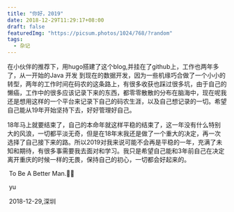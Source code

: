 ```yaml
---
title: "你好，2019"
date: 2018-12-29T11:29:17+08:00
draft: false
featuredImg: "https://picsum.photos/1024/768/?random"
tags: 
  - 杂记
---
```


​	在小伙伴的推荐下，用hugo搭建了这个blog,并挂在了github上，工作也两年多了，从一开始的Java 开发 到现在的数据开发，因为一些机缘巧合做了一个小小的转型，两年的工作时间在码农的这条路上，有很多收获也踩过很多坑，由于自己的懒癌，工作中的很多应该记录下来的东西，都零零散散的分布在脑海中，现在呢我还是想用这样的一个平台来记录下自己的码农生涯，以及自己想记录的一切。希望自己能从19年开始坚持下去，好好管理好自己。

​	18年马上就要结束了，自己的本命年就这样平稳的结束了，这一年没有什么特别大的风浪，一切都平淡无奇，但是在18年末我还是做了一个重大的决定，再一次选择了自己接下来的路。所以2019对我来说可能不会再是平稳的一年，充满了未知和期待，有很多事需要我去面对和学习。我只是希望自己能和3年前自己在决定离开重庆的时候一样的无畏，保持自己的初心，一切都会好起来的。

​	To Be A Better Man.:blue_heart::pray:

​													yu

​										2018-12-29,深圳